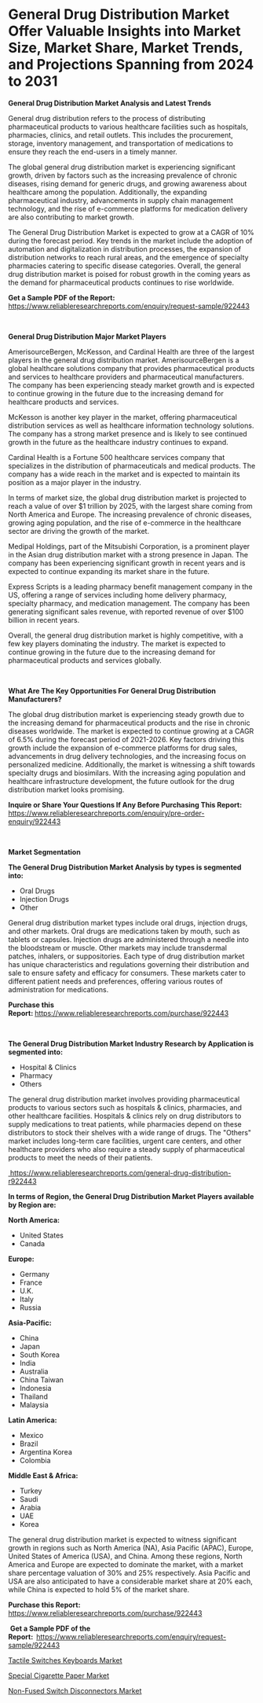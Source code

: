<p><h1>General Drug Distribution Market Offer Valuable Insights into Market Size, Market Share, Market Trends, and Projections Spanning from 2024 to 2031</h1></p><p><strong>General Drug Distribution Market Analysis and Latest Trends</strong></p>
<p><p>General drug distribution refers to the process of distributing pharmaceutical products to various healthcare facilities such as hospitals, pharmacies, clinics, and retail outlets. This includes the procurement, storage, inventory management, and transportation of medications to ensure they reach the end-users in a timely manner.</p><p>The global general drug distribution market is experiencing significant growth, driven by factors such as the increasing prevalence of chronic diseases, rising demand for generic drugs, and growing awareness about healthcare among the population. Additionally, the expanding pharmaceutical industry, advancements in supply chain management technology, and the rise of e-commerce platforms for medication delivery are also contributing to market growth.</p><p>The General Drug Distribution Market is expected to grow at a CAGR of 10% during the forecast period. Key trends in the market include the adoption of automation and digitalization in distribution processes, the expansion of distribution networks to reach rural areas, and the emergence of specialty pharmacies catering to specific disease categories. Overall, the general drug distribution market is poised for robust growth in the coming years as the demand for pharmaceutical products continues to rise worldwide.</p></p>
<p><strong>Get a Sample PDF of the Report:&nbsp;</strong> <a href="https://www.reliableresearchreports.com/enquiry/request-sample/922443">https://www.reliableresearchreports.com/enquiry/request-sample/922443</a></p>
<p>&nbsp;</p>
<p><strong>General Drug Distribution Major Market Players</strong></p>
<p><p>AmerisourceBergen, McKesson, and Cardinal Health are three of the largest players in the general drug distribution market. AmerisourceBergen is a global healthcare solutions company that provides pharmaceutical products and services to healthcare providers and pharmaceutical manufacturers. The company has been experiencing steady market growth and is expected to continue growing in the future due to the increasing demand for healthcare products and services.</p><p>McKesson is another key player in the market, offering pharmaceutical distribution services as well as healthcare information technology solutions. The company has a strong market presence and is likely to see continued growth in the future as the healthcare industry continues to expand.</p><p>Cardinal Health is a Fortune 500 healthcare services company that specializes in the distribution of pharmaceuticals and medical products. The company has a wide reach in the market and is expected to maintain its position as a major player in the industry.</p><p>In terms of market size, the global drug distribution market is projected to reach a value of over $1 trillion by 2025, with the largest share coming from North America and Europe. The increasing prevalence of chronic diseases, growing aging population, and the rise of e-commerce in the healthcare sector are driving the growth of the market.</p><p>Medipal Holdings, part of the Mitsubishi Corporation, is a prominent player in the Asian drug distribution market with a strong presence in Japan. The company has been experiencing significant growth in recent years and is expected to continue expanding its market share in the future.</p><p>Express Scripts is a leading pharmacy benefit management company in the US, offering a range of services including home delivery pharmacy, specialty pharmacy, and medication management. The company has been generating significant sales revenue, with reported revenue of over $100 billion in recent years.</p><p>Overall, the general drug distribution market is highly competitive, with a few key players dominating the industry. The market is expected to continue growing in the future due to the increasing demand for pharmaceutical products and services globally.</p></p>
<p>&nbsp;</p>
<p><strong>What Are The Key Opportunities For General Drug Distribution Manufacturers?</strong></p>
<p><p>The global drug distribution market is experiencing steady growth due to the increasing demand for pharmaceutical products and the rise in chronic diseases worldwide. The market is expected to continue growing at a CAGR of 6.5% during the forecast period of 2021-2026. Key factors driving this growth include the expansion of e-commerce platforms for drug sales, advancements in drug delivery technologies, and the increasing focus on personalized medicine. Additionally, the market is witnessing a shift towards specialty drugs and biosimilars. With the increasing aging population and healthcare infrastructure development, the future outlook for the drug distribution market looks promising.</p></p>
<p><strong>Inquire or Share Your Questions If Any Before Purchasing This Report:</strong> <a href="https://www.reliableresearchreports.com/enquiry/pre-order-enquiry/922443">https://www.reliableresearchreports.com/enquiry/pre-order-enquiry/922443</a></p>
<p>&nbsp;</p>
<p><strong>Market Segmentation</strong></p>
<p><strong>The General Drug Distribution Market Analysis by types is segmented into:</strong></p>
<p><ul><li>Oral Drugs</li><li>Injection Drugs</li><li>Other</li></ul></p>
<p><p>General drug distribution market types include oral drugs, injection drugs, and other markets. Oral drugs are medications taken by mouth, such as tablets or capsules. Injection drugs are administered through a needle into the bloodstream or muscle. Other markets may include transdermal patches, inhalers, or suppositories. Each type of drug distribution market has unique characteristics and regulations governing their distribution and sale to ensure safety and efficacy for consumers. These markets cater to different patient needs and preferences, offering various routes of administration for medications.</p></p>
<p><strong>Purchase this Report:&nbsp;</strong><a href="https://www.reliableresearchreports.com/purchase/922443">https://www.reliableresearchreports.com/purchase/922443</a></p>
<p>&nbsp;</p>
<p><strong>The General Drug Distribution Market Industry Research by Application is segmented into:</strong></p>
<p><ul><li>Hospital & Clinics</li><li>Pharmacy</li><li>Others</li></ul></p>
<p><p>The general drug distribution market involves providing pharmaceutical products to various sectors such as hospitals & clinics, pharmacies, and other healthcare facilities. Hospitals & clinics rely on drug distributors to supply medications to treat patients, while pharmacies depend on these distributors to stock their shelves with a wide range of drugs. The "Others" market includes long-term care facilities, urgent care centers, and other healthcare providers who also require a steady supply of pharmaceutical products to meet the needs of their patients.</p></p>
<p><a href="https://www.reliableresearchreports.com/general-drug-distribution-r922443">&nbsp;https://www.reliableresearchreports.com/general-drug-distribution-r922443</a></p>
<p><strong>In terms of Region, the General Drug Distribution Market Players available by Region are:</strong></p>
<p>
    <p> <strong> North America: </strong>
        <ul>
            <li>United States</li>
            <li>Canada</li>
        </ul>
        </p> 
    <p> <strong> Europe: </strong>
        <ul>
            <li>Germany</li>
            <li>France</li>
            <li>U.K.</li>
            <li>Italy</li>
            <li>Russia</li>
        </ul>
        </p> 
    <p> <strong> Asia-Pacific: </strong>
        <ul>
            <li>China</li>
            <li>Japan</li>
            <li>South Korea</li>
            <li>India</li>
            <li>Australia</li>
            <li>China Taiwan</li>
            <li>Indonesia</li>
            <li>Thailand</li>
            <li>Malaysia</li>
        </ul>
        </p> 
    <p> <strong> Latin America: </strong>
        <ul>
            <li>Mexico</li>
            <li>Brazil</li>
            <li>Argentina Korea</li>
            <li>Colombia</li>
        </ul>
        </p> 
    <p> <strong> Middle East & Africa: </strong>
        <ul>
            <li>Turkey</li>
            <li>Saudi</li>
            <li>Arabia</li>
            <li>UAE</li>
            <li>Korea</li>
        </ul>
    </p>
    </p>
<p><p>The general drug distribution market is expected to witness significant growth in regions such as North America (NA), Asia Pacific (APAC), Europe, United States of America (USA), and China. Among these regions, North America and Europe are expected to dominate the market, with a market share percentage valuation of 30% and 25% respectively. Asia Pacific and USA are also anticipated to have a considerable market share at 20% each, while China is expected to hold 5% of the market share.</p></p>
<p><strong>Purchase this Report: </strong><a href="https://www.reliableresearchreports.com/purchase/922443">https://www.reliableresearchreports.com/purchase/922443</a></p>
<p>&nbsp;<strong>Get a Sample PDF of the Report:&nbsp;&nbsp;</strong><a href="https://www.reliableresearchreports.com/enquiry/request-sample/922443">https://www.reliableresearchreports.com/enquiry/request-sample/922443</a></p>
<p><strong></strong></p>
<p><p><a href="https://www.linkedin.com/pulse/tactile-switches-keyboardsnbspmarket-focuses-market-share-4dggf?trackingId=62n6qzpEP1vtQdy0WhDzQw%3D%3D">Tactile Switches Keyboards Market</a></p><p><a href="https://www.linkedin.com/pulse/special-cigarette-paper-market-analysis-sze-forecasted-period-krlaf?trackingId=glS5%2FDfoFQoOa8dc7uxYvA%3D%3D">Special Cigarette Paper Market</a></p><p><a href="https://www.linkedin.com/pulse/non-fused-switch-disconnectors-market-trends-forecast-competitive-mowle?trackingId=%2BmrbQYNb6k8FqIe4sxrn7w%3D%3D">Non-Fused Switch Disconnectors Market</a></p></p>